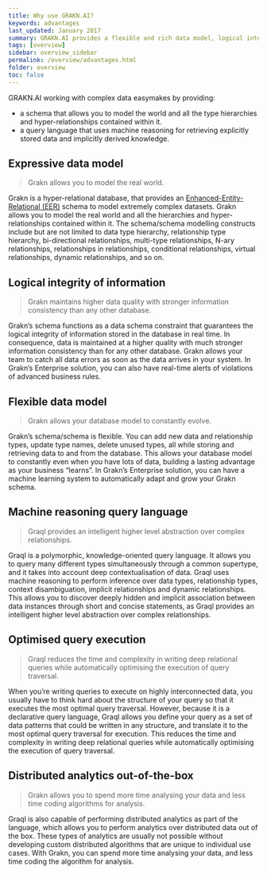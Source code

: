 ```yaml
---
title: Why use GRAKN.AI?
keywords: advantages
last_updated: January 2017
summary: GRAKN.AI provides a flexible and rich data model, logical integrity, optimized and intelligent querying capabilities, and distributed analytics out-of-the-box.
tags: [overview]
sidebar: overview_sidebar
permalink: /overview/advantages.html
folder: overview
toc: false
---
```


GRAKN.AI  working with complex data easymakes by providing:

* a schema that allows you to model the world and all the type hierarchies and hyper-relationships contained within it.
* a query language that uses machine reasoning for retrieving explicitly stored data and implicitly derived knowledge.

## Expressive data model

> Grakn allows you to model the real world.

Grakn is a hyper-relational database, that provides an [Enhanced-Entity-Relational (EER)](https://en.wikipedia.org/wiki/Enhanced_entity–relationship_model) schema to model extremely complex datasets. Grakn allows you to model the real world and all the hierarchies and hyper-relationships contained within it. The schema/schema modelling constructs include but are not limited to data type hierarchy, relationship type hierarchy, bi-directional relationships, multi-type relationships, N-ary relationships, relationships in relationships, conditional relationships, virtual relationships, dynamic relationships, and so on.

## Logical integrity of information

> Grakn maintains higher data quality with stronger information consistency than any other database.

Grakn’s schema functions as a data schema constraint that guarantees the logical integrity of information stored in the database in real time. In consequence, data is maintained at a higher quality with much stronger information consistency than for any other database. Grakn allows your team to catch all data errors as soon as the data arrives in your system. In Grakn’s Enterprise solution, you can also have real-time alerts of violations of advanced business rules.

## Flexible data model

> Grakn allows your database model to constantly evolve.

Grakn’s schema/schema is flexible. You can add new data and relationship types, update type names, delete unused types, all while storing and retrieving data to and from the database. This allows your database model to constantly even when you have lots of data, building a lasting advantage as your business “learns”. In Grakn’s Enterprise solution, you can have a machine learning system to automatically adapt and grow your Grakn schema.

##  Machine reasoning query language

> Graql provides an intelligent higher level abstraction over complex relationships.

Graql is a polymorphic, knowledge-oriented query language. It allows you to query many different types simultaneously through a common supertype, and it takes into account deep contextualisation of data. Graql uses machine reasoning to perform inference over data types, relationship types, context disambiguation, implicit relationships and dynamic relationships. This allows you to discover deeply hidden and implicit association between data instances through short and concise statements, as Graql provides an intelligent higher level abstraction over complex relationships.

## Optimised query execution

> Graql reduces the time and complexity in writing deep relational queries while automatically optimising the execution of query traversal.

When you’re writing queries to execute on highly interconnected data, you usually have to think hard about the structure of your query so that it executes the most optimal query traversal. However, because it is a declarative query language, Graql allows you define your query as a set of data patterns that could be written in any structure, and translate it to the most optimal query traversal for execution. This reduces the time and complexity in writing deep relational queries while automatically optimising the execution of query traversal.

## Distributed analytics out-of-the-box

> Grakn allows you to spend more time analysing your data and less time coding algorithms for analysis.

Graql is also capable of performing distributed 
analytics as part of the language, which allows you to perform analytics over distributed data out of the box. These types of analytics are usually not possible without developing custom distributed algorithms that are unique to individual use cases. With Grakn, you can spend more time analysing your data, and less time coding the algorithm for analysis.
